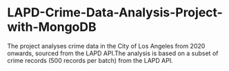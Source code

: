 # LAPD-Crime-Data-Analysis-Project-with-MongoDB
The project analyses crime data in the City of Los Angeles from 2020 onwards, sourced from the LAPD API.The analysis is based on a subset of crime records (500 records per batch) from the LAPD API. 
